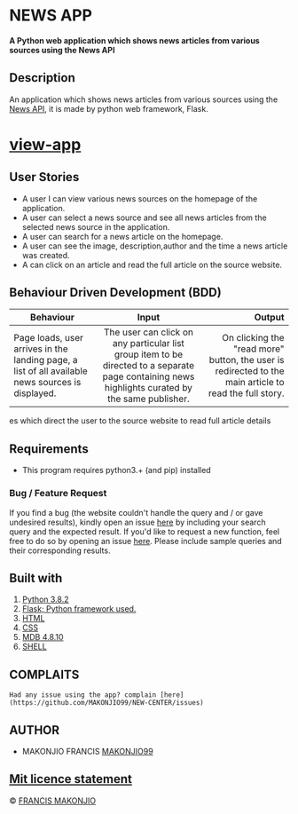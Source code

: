 # NEWS APP

#### A Python web application which shows news articles from various sources using the News API




## Description

An application which shows news articles from various sources using the [News API](https://newsapi.org/), it is made by python web framework, Flask.
  
# [view-app](https://news-za-dunia.herokuapp.com/)
## User Stories

- A user I can view various news sources on the homepage of the application.
- A user can select a news source and see all news articles from the selected news source in the application.
- A user can search for a news article on the homepage.
- A user can see the image, description,author and the time a news article was created.
- A can click on an article and read the full article on the source website.

## Behaviour Driven Development (BDD)

| Behaviour                                                                                        |                                                                      Input                                                                       |                                                                                                 Output |
| ------------------------------------------------------------------------------------------------ | :----------------------------------------------------------------------------------------------------------------------------------------------: | -----------------------------------------------------------------------------------------------------: |
| Page loads, user arrives in the landing page, a list of all available news sources is displayed. | The user can click on any particular list group item to be directed to a separate page containing news highlights curated by the same publisher. | On clicking the "read more" button, the user is redirected to the main article to read the full story. |  |

es which direct the user to the source website to read full article details

## Requirements

- This program requires python3.+ (and pip) installed


### Bug / Feature Request

If you find a bug (the website couldn't handle the query and / or gave undesired results), kindly open an issue [here](https://github.com/MAKONJIO99/News_APP/issues/new) by including your search query and the expected result.
If you'd like to request a new function, feel free to do so by opening an issue [here](https://github.com/MAKONJIO99/News_APP). Please include sample queries and their corresponding results.

## Built with

1. [Python 3.8.2](https://www.python.org/doc/)
2. [Flask; Python framework used.](https://flask.palletsprojects.com/en/1.1.x/)
3. [HTML](https://www.w3schools.com/html/)
4. [CSS](https://www.w3schools.com/css/)
5. [MDB 4.8.10](https://mdbootstrap.com/)
6. [SHELL](#)

## COMPLAITS
    Had any issue using the app? complain [here](https://github.com/MAKONJIO99/NEW-CENTER/issues)
## AUTHOR
 * MAKONJIO FRANCIS
[MAKONJIO99 ](https://github.com/MAKONJIO99)

## [Mit licence statement](https://github.com/MAKONJIO99/NEW-CENTER/blob/main/Licence.md)
 © [FRANCIS MAKONJIO](https://github.com/MAKONJIO99)
